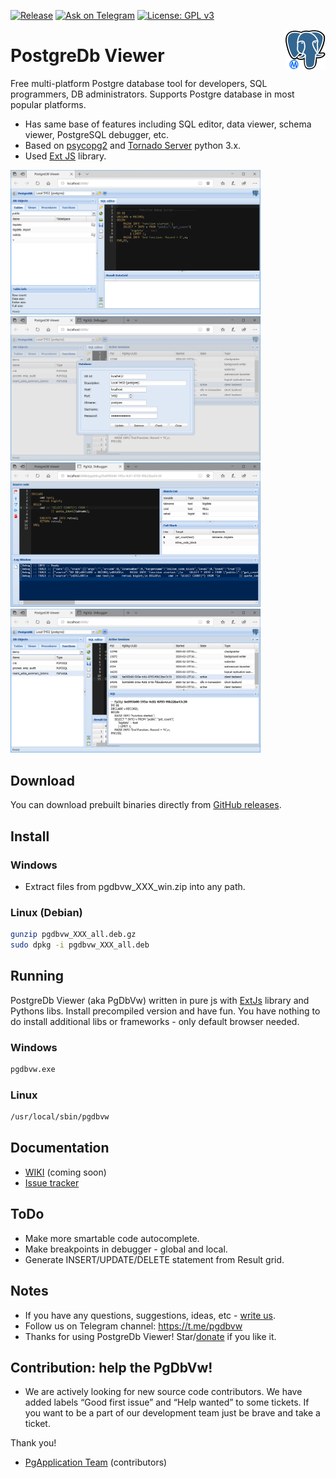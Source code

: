 <!--https://pandao.github.io/editor.md/en.html-->
[![Release](https://img.shields.io/badge/release-v.1.0--1-yellow)](https://github.com/pgdbvw/pgdbvw/releases/tag/v1.0-1)
[![Ask on Telegram](https://img.shields.io/badge/ask-on%20Telegram-blue)](https://t.me/pgdbvw)
[![License: GPL v3](https://img.shields.io/badge/License-GPLv3-blue.svg)](https://www.gnu.org/licenses/gpl-3.0)
<!--[![paypal](https://img.shields.io/badge/Donate-PayPal-green.svg)](https://www.paypal.com/cgi-bin/webscr?cmd=_s-xclick&hosted_button_id=)-->

<img src="https://raw.githubusercontent.com/pgdbvw/pgdbvw/master/images/pgdbvw-icon-64x64.png" align="right"/>

# PostgreDb Viewer

Free multi-platform Postgre database tool for developers, SQL programmers, DB administrators.
Supports Postgre database in most popular platforms.

* Has same base of features including SQL editor, data viewer, schema viewer, PostgreSQL debugger, etc.
* Based on <a href="https://wiki.postgresql.org/wiki/Psycopg2_Tutorial">psycopg2</a> and <a href="https://www.tornadoweb.org/en/stable/">Tornado Server</a> python 3.x.
* Used <a href="https://docs.sencha.com/extjs/6.2.0/index.html">Ext JS</a> library.

<a href="https://raw.githubusercontent.com/pgdbvw/pgdbvw/master/images/main.png"><img src="https://raw.githubusercontent.com/pgdbvw/pgdbvw/master/images/main.png" width="400"/></a>
<a href="https://raw.githubusercontent.com/pgdbvw/pgdbvw/master/images/dbconnects.png"><img src="https://raw.githubusercontent.com/pgdbvw/pgdbvw/master/images/dbconnects.png" width="400"/></a>
<a href="https://raw.githubusercontent.com/pgdbvw/pgdbvw/master/images/debugger.png"><img src="https://raw.githubusercontent.com/pgdbvw/pgdbvw/master/images/debugger.png" width="400"/></a>
<a href="https://raw.githubusercontent.com/pgdbvw/pgdbvw/master/images/dbgsess.png"><img src="https://raw.githubusercontent.com/pgdbvw/pgdbvw/master/images/dbgsess.png" width="400"/></a>

## Download

You can download prebuilt binaries directly from <a href="https://github.com/pgdbvw/pgdbvw/releases">GitHub releases</a>.

## Install
### Windows

- Extract files from pgdbvw_XXX_win.zip into any path.

### Linux (Debian)

```sh
gunzip pgdbvw_XXX_all.deb.gz
sudo dpkg -i pgdbvw_XXX_all.deb
```

## Running

PostgreDb Viewer (aka PgDbVw) written in pure js with <a href="https://github.com/bjornharrtell/extjs">ExtJs</a> library and Pythons libs.
Install precompiled version and have fun.
You have nothing to do install additional libs or frameworks - only default browser needed.
### Windows
```sh
pgdbvw.exe
```
### Linux
```sh
/usr/local/sbin/pgdbvw
```

## Documentation

* <a href="https://github.com/pgdbvw/pgdbvw/wiki">WIKI</a> (coming soon)
* <a href="https://github.com/pgdbvw/pgdbvw/issues">Issue tracker</a>

## ToDo

- Make more smartable code autocomplete.
- Make breakpoints in debugger - global and local.
- Generate INSERT/UPDATE/DELETE statement from Result grid.

## Notes

- If you have any questions, suggestions, ideas, etc - <a href="mailto:pgdbvw@gmail.com">write us</a>.
- Follow us on Telegram channel: https://t.me/pgdbvw
- Thanks for using PostgreDb Viewer! Star/<a href="">donate</a> if you like it.

## Contribution: help the PgDbVw!

- We are actively looking for new source code contributors. We have added labels “Good first issue” and “Help wanted” to some tickets. If you want to be a part of our development team just be brave and take a ticket.

Thank you!  

- <a href="https://github.com/pgdbvw/pgdbvw/graphs/contributors">PgApplication Team</a> (contributors)
